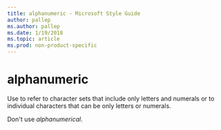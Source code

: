 ```yaml
---
title: alphanumeric - Microsoft Style Guide
author: pallep
ms.author: pallep
ms.date: 1/19/2018
ms.topic: article
ms.prod: non-product-specific
---
```


# alphanumeric

Use
to refer to character sets that include only letters and numerals or to
individual characters that can be only letters or numerals.

Don't use *alphanumerical*.
